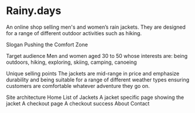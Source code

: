 # Rainy.days
An online shop selling men's and women’s rain jackets. They are designed for a range of different outdoor activities such as hiking.

Slogan
Pushing the Comfort Zone

Target audience
Men and women aged 30 to 50 whose interests are: being outdoors, hiking, exploring, skiing, camping, canoeing

Unique selling points
The jackets are mid-range in price and emphasize durability and being suitable for a range of different weather types ensuring customers are comfortable whatever adventure they go on.

Site architecture
Home
List of Jackets
A jacket specific page showing the jacket
A checkout page
A checkout success
About
Contact